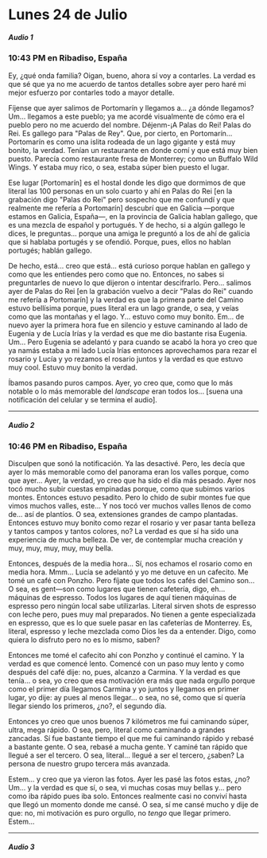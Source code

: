 # Lunes 24 de Julio

##### Audio 1

### 10:43 PM en Ribadiso, España

Ey, ¿qué onda familia? Oigan, bueno, ahora sí voy a contarles. La verdad es que sé que ya no me acuerdo de tantos detalles sobre ayer pero haré mi mejor esfuerzo por contarles todo a mayor detalle.

Fíjense que ayer salimos de Portomarín y llegamos a... ¿a dónde llegamos? Um... llegamos a este pueblo; ya me acordé visualmente de cómo era el pueblo pero no me acuerdo del nombre. Déjenm-¡A Palas do Rei! Palas do Rei. Es gallego para "Palas de Rey". Que, por cierto, en Portomarín... Portomarín es como una islita rodeada de un lago gigante y está muy bonito, la verdad. Tenían un restaurante en donde comí y que está muy bien puesto. Parecía como restaurante fresa de Monterrey; como un Buffalo Wild Wings. Y estaba muy rico, o sea, estaba súper bien puesto el lugar. 

Ese lugar [Portomarín] es el hostal donde les digo que dormimos de que literal las 100 personas en un solo cuarto y ahí en Palas do Rei [en la grabación digo "Palas do Rei" pero sospecho que me confundí y que realmente me refería a Portomarín] descubrí que en Galicia —porque estamos en Galicia, España—, en la provincia de Galicia hablan gallego, que es una mezcla de español y portugués. Y de hecho, si a algún gallego le dices, le preguntas... porque una amiga le preguntó a los de ahí de galicia que si hablaba portugés y se ofendió. Porque, pues, ellos no hablan portugés; hablán gallego. 

De hecho, está... creo que está... está curioso porque hablan en gallego y como que les entiendes pero como que no. Entonces, no sabes si preguntarles de nuevo lo que dijeron o intentar descifrarlo. Pero... salimos ayer de Palas do Rei [en la grabación vuelvo a decir "Palas do Rei" cuando me refería a Portomarín] y la verdad es que la primera parte del Camino estuvo bellísima porque, pues literal era un lago grande, o sea, y veías como que las montañas y el lago. Y... estuvo como muy bonito. Em... de nuevo ayer la primera hora fue en silencio y estuve caminando al lado de Eugenia y de Lucía Irías y la verdad es que me dio bastante risa Eugenia. Um... Pero Eugenia se adelantó y para cuando se acabó la hora yo creo que ya namás estaba a mi lado Lucía Irías entonces aprovechamos para rezar el rosario y Lucía y yo rezamos el rosario juntos y la verdad es que estuvo muy cool. Estuvo muy bonito la verdad. 

Íbamos pasando puros campos. Ayer, yo creo que, como que lo más notable o lo más memorable del *landscape* eran todos los... [suena una notificación del celular y se termina el audio].

---

##### Audio 2

### 10:46 PM en Ribadiso, España

Disculpen que sonó la notificación. Ya las desactivé. Pero, les decía que ayer lo más memorable como del panorama eran los valles porque, como que ayer... Ayer, la verdad, yo creo que ha sido el día más pesado. Ayer nos tocó mucho subir cuestas empinadas porque, como que subimos varios montes. Entonces estuvo pesadito. Pero lo chido de subir montes fue que vimos muchos valles, este... Y nos tocó ver muchos valles llenos de como de... así de plantíos. O sea, extensiones grandes de campo plantadas. Entonces estuvo muy bonito como rezar el rosario y ver pasar tanta belleza y tantos campos y tantos colores, no? La verdad es que sí ha sido una experiencia de mucha belleza. De ver, de contemplar mucha creación y muy, muy, muy, muy, muy bella. 

Entonces, después de la media hora... Sí, nos echamos el rosario como en media hora. Mmm... Lucía se adelantó y yo me detuve en un cafecito. Me tomé un café con Ponzho. Pero fíjate que todos los cafés del Camino son... O sea, es gent—son como lugares que tienen cafetería, digo, eh... máquinas de espresso. Todos los lugares de aquí tienen máquinas de espresso pero ningún local sabe utilizarlas. Literal sirven shots de espresso con leche pero, pues muy mal preparados. No tienen a gente especializada en espresso, que es lo que suele pasar en las cafeterías de Monterrey. Es, literal, espresso y leche mezclada como Dios les da a entender. Digo, como quiera lo disfruto pero no es lo mismo, saben?

Entonces me tomé el cafecito ahí con Ponzho y continué el camino. Y la verdad es que comencé lento. Comencé con un paso muy lento y como después del café dije: no, pues, alcanzo a Carmina. Y la verdad es que tenía... o sea, yo creo que esa motivación era más que nada orgullo porque como el primer día llegamos Carmina y yo juntos y llegamos en primer lugar, yo dije: ay pues al menos llegar... o sea, no sé, como que sí quería llegar siendo los primeros, ¿no?, el segundo día.

Entonces yo creo que unos buenos 7 kilómetros me fui caminando súper, ultra, mega rápido. O sea, pero, literal como caminando a grandes zancadas. Sí fue bastante tiempo el que me fui caminando rápido y rebasé a bastante gente. O sea, rebasé a mucha gente. Y caminé tan rápido que llegué a ser el tercero. O sea, literal... llegué a ser el tercero, ¿saben? La persona de nuestro grupo tercera más avanzada. 

Estem... y creo que ya vieron las fotos. Ayer les pasé las fotos estas, ¿no? Um... y la verdad es que sí, o sea, vi muchas cosas muy bellas y... pero como iba rápido pues iba solo. Entonces realmente casi no conviví hasta que llegó un momento donde me cansé. O sea, sí me cansé mucho y dije de que: no, mi motivación es puro orgullo, no *tengo* que llegar primero. Estem...

---

##### Audio 3




